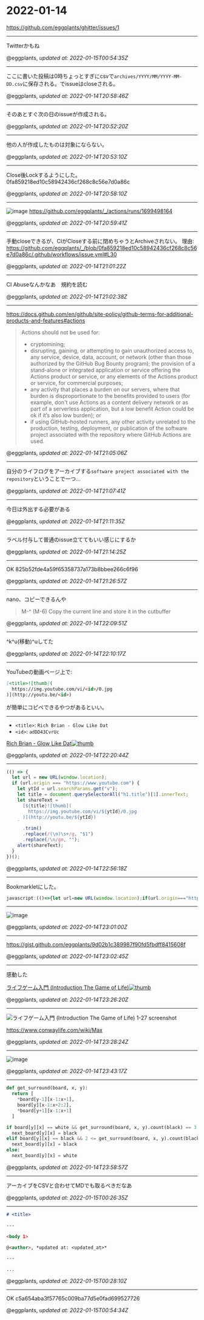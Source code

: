 # 2022-01-14

<https://github.com/eggplants/ghitter/issues/1>

---

Twitterかもね

@eggplants, *updated at: 2022-01-15T00:54:35Z*

---

ここに書いた投稿は0時ちょっとすぎにcsvで`archives/YYYY/MM/YYYY-MM-DD.csv`に保存される。でissueはcloseされる。

@eggplants, *updated at: 2022-01-14T20:58:46Z*

---

そのあとすぐ次の日のissueが作成される。

@eggplants, *updated at: 2022-01-14T20:52:20Z*

---

他の人が作成したものは対象にならない。


@eggplants, *updated at: 2022-01-14T20:53:10Z*

---

Close後Lockするようにした。
0fa859218ed10c58942436cf268c8c56e7d0a86c

@eggplants, *updated at: 2022-01-14T20:58:10Z*

---

![image](https://user-images.githubusercontent.com/42153744/149584406-0ddf8d3d-eb79-49bc-80a3-f1ea4c7219ea.png)
https://github.com/eggplants/_/actions/runs/1699498164

@eggplants, *updated at: 2022-01-14T20:59:41Z*

---

手動closeできるが、CIがCloseする前に閉めちゃうとArchiveされない。
理由: https://github.com/eggplants/_/blob/0fa859218ed10c58942436cf268c8c56e7d0a86c/.github/workflows/issue.yml#L30

@eggplants, *updated at: 2022-01-14T21:01:22Z*

---

CI Abuseなんかなあ　規約を読む

@eggplants, *updated at: 2022-01-14T21:02:38Z*

---

https://docs.github.com/en/github/site-policy/github-terms-for-additional-products-and-features#actions

> Actions should not be used for:
> - cryptomining;
> - disrupting, gaining, or attempting to gain unauthorized access to, any service, device, data, account, or network (other than those authorized by the GitHub Bug Bounty program);
>the provision of a stand-alone or integrated application or service offering the Actions product or service, or any elements of the Actions product or service, for commercial purposes;
> - any activity that places a burden on our servers, where that burden is disproportionate to the benefits provided to users (for example, don't use Actions as a content delivery network or as part of a serverless application, but a low benefit Action could be ok if it’s also low burden); or
> - if using GitHub-hosted runners, any other activity unrelated to the production, testing, deployment, or publication of the software project associated with the repository where GitHub Actions are used.

@eggplants, *updated at: 2022-01-14T21:05:06Z*

---

自分のライフログをアーカイブする`software project associated with the repository`ということで一つ…

@eggplants, *updated at: 2022-01-14T21:07:41Z*

---

今日は外出する必要がある

@eggplants, *updated at: 2022-01-14T21:11:35Z*

---

ラベル付与して普通のissue立ててもいい感じにするか

@eggplants, *updated at: 2022-01-14T21:14:25Z*

---

OK 825b52fde4a59f65358737a173b8bbee266c6f96

@eggplants, *updated at: 2022-01-14T21:26:57Z*

---

nano、コピーできるんや

> M-^ (M-6) Copy the current line and store it in the cutbuffer


@eggplants, *updated at: 2022-01-14T22:09:51Z*

---

^k^u(移動)^uしてた

@eggplants, *updated at: 2022-01-14T22:10:17Z*

---

YouTubeの動画ページ上で:

```markdown
[<title>![thumb](
  https://img.youtube.com/vi/<id>/0.jpg
)](http://youtu.be/<id>)
```

が簡単にコピペできるやつがあるといい。

---

- `<title>`: `Rich Brian - Glow Like Dat`
- `<id>`: `adDD43CvrUc`

[Rich Brian - Glow Like Dat![thumb](
  https://img.youtube.com/vi/adDD43CvrUc/0.jpg
)](http://youtu.be/adDD43CvrUc)

@eggplants, *updated at: 2022-01-14T22:20:44Z*

---

```javascript
(() => {
  let url = new URL(window.location);
  if (url.origin === "https://www.youtube.com") {
    let ytId = url.searchParams.get("v");
    let title = document.querySelectorAll("h1.title")[1].innerText;
    let shareText = `
      [${title}![thumb](
        https://img.youtube.com/vi/${ytId}/0.jpg
      )](http://youtu.be/${ytId})
    `
      .trim()
      .replace(/(\n)\s+/g, "$1")
      .replace(/\n/gm, "");
    alert(shareText);
  }
})();
```

@eggplants, *updated at: 2022-01-14T22:56:18Z*

---

Bookmarkletにした。

```javascript
javascript:(()=>{let url=new URL(window.location);if(url.origin==="https://www.youtube.com"){let ytId=url.searchParams.get("v");let title=document.querySelectorAll("h1.title")[1].innerText;let shareText=`[${title}![thumb](https://img.youtube.com/vi/${ytId}/0.jpg)](http://youtu.be/${ytId})`;alert(shareText)}})()
```

---

![image](https://user-images.githubusercontent.com/42153744/149595443-879fbedf-e73f-426a-8aff-4a19fa5db5bb.png)


@eggplants, *updated at: 2022-01-14T23:01:00Z*

---

https://gist.github.com/eggplants/9d02b1c389987f90fd5fbdff8415608f

@eggplants, *updated at: 2022-01-14T23:02:45Z*

---

感動した

[ライフゲーム入門 (Introduction The Game of Life)![thumb](https://img.youtube.com/vi/ZOkm867AleM/0.jpg)](http://youtu.be/ZOkm867AleM)

@eggplants, *updated at: 2022-01-14T23:26:20Z*

---

![ライフゲーム入門 (Introduction The Game of Life) 1-27 screenshot](https://user-images.githubusercontent.com/42153744/149597917-d93d2c16-051f-4529-b4dd-6a0c4be270e5.png)


https://www.conwaylife.com/wiki/Max

@eggplants, *updated at: 2022-01-14T23:28:24Z*

---

 
![image](https://user-images.githubusercontent.com/42153744/149598810-2b859234-333a-4f44-93d2-33fd198dab89.png)


@eggplants, *updated at: 2022-01-14T23:43:17Z*

---

```python
def get_surround(board, x, y):
  return [
    *board[y-1][x-1:x+1],
    board[y][x-1:x+2:2],
    *board[y+1][x-1:x+1]
  ]

if board[y][x] == white && get_surround(board, x, y).count(black) == 3:
  next_board[y][x] = black
elif board[y][x] == black && 2 <= get_surround(board, x, y).count(black) <= 3:
  next_board[y][x] = black
else:
  next_board[y][x] = white
```

@eggplants, *updated at: 2022-01-14T23:58:57Z*

---

アーカイブをCSVと合わせてMDでも取るべきだなあ

@eggplants, *updated at: 2022-01-15T00:26:35Z*

---

```markdown
# <title>

---

<body 1>

@<author>, *updated at: <updated_at>*

---

...

```

@eggplants, *updated at: 2022-01-15T00:28:10Z*

---

OK c5a654aba3f57765c009ba77d5e0fad699527726

@eggplants, *updated at: 2022-01-15T00:54:34Z*
